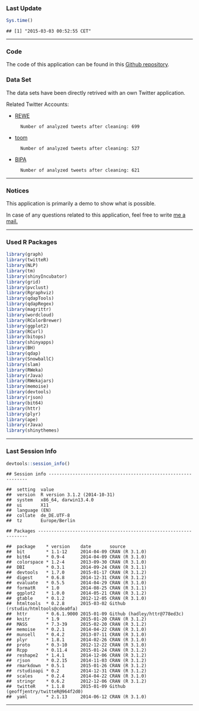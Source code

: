 
### Last Update


```r
Sys.time()
```

```
## [1] "2015-03-03 00:52:55 CET"
```

***

### Code

The code of this application can be found in this [Github repository][1].

### Data Set




The data sets have been directly retrived with an own Twitter application.

Related Twitter Accounts:

* [REWE][2]

        Number of analyzed tweets after cleaning: 699

* [toom][3] 

        Number of analyzed tweets after cleaning: 527

* [BIPA][4] 
        
        Number of analyzed tweets after cleaning: 621

***

### Notices

This application is primarily a demo to show what is possible. 

In case of any questions related to this application, feel free to write [me a mail.][5]

***

### Used R Packages


```r
library(graph)
library(twitteR)
library(NLP)
library(tm)
library(shinyIncubator)
library(grid)
library(pvclust)
library(Rgraphviz)
library(qdapTools)
library(qdapRegex)
library(magrittr)
library(wordcloud)
library(RColorBrewer)
library(ggplot2)
library(RCurl)
library(bitops)
library(shinyapps)
library(BH)
library(qdap)
library(SnowballC)
library(slam)
library(RWeka)
library(rJava) 
library(RWekajars)
library(memoise)
library(devtools)
library(rjson)
library(bit64)
library(httr)
library(plyr)
library(ape)
library(rJava)
library(shinythemes)
```

***

### Last Session Info


```r
devtools::session_info()
```

```
## Session info --------------------------------------------------------------
```

```
##  setting  value                       
##  version  R version 3.1.2 (2014-10-31)
##  system   x86_64, darwin13.4.0        
##  ui       X11                         
##  language (EN)                        
##  collate  de_DE.UTF-8                 
##  tz       Europe/Berlin
```

```
## Packages ------------------------------------------------------------------
```

```
##  package    * version    date       source                              
##  bit        * 1.1-12     2014-04-09 CRAN (R 3.1.0)                      
##  bit64      * 0.9-4      2014-04-09 CRAN (R 3.1.0)                      
##  colorspace * 1.2-4      2013-09-30 CRAN (R 3.1.0)                      
##  DBI        * 0.3.1      2014-09-24 CRAN (R 3.1.1)                      
##  devtools   * 1.7.0      2015-01-17 CRAN (R 3.1.2)                      
##  digest     * 0.6.8      2014-12-31 CRAN (R 3.1.2)                      
##  evaluate   * 0.5.5      2014-04-29 CRAN (R 3.1.0)                      
##  formatR    * 1.0        2014-08-25 CRAN (R 3.1.1)                      
##  ggplot2    * 1.0.0      2014-05-21 CRAN (R 3.1.2)                      
##  gtable     * 0.1.2      2012-12-05 CRAN (R 3.1.0)                      
##  htmltools  * 0.2.8      2015-03-02 Github (rstudio/htmltools@cdea0fa)  
##  httr       * 0.6.1.9000 2015-01-09 Github (hadley/httr@778ed3c)        
##  knitr      * 1.9        2015-01-20 CRAN (R 3.1.2)                      
##  MASS       * 7.3-39     2015-02-20 CRAN (R 3.1.2)                      
##  memoise    * 0.2.1      2014-04-22 CRAN (R 3.1.0)                      
##  munsell    * 0.4.2      2013-07-11 CRAN (R 3.1.0)                      
##  plyr       * 1.8.1      2014-02-26 CRAN (R 3.1.0)                      
##  proto      * 0.3-10     2012-12-22 CRAN (R 3.1.0)                      
##  Rcpp       * 0.11.4     2015-01-24 CRAN (R 3.1.2)                      
##  reshape2   * 1.4.1      2014-12-06 CRAN (R 3.1.2)                      
##  rjson      * 0.2.15     2014-11-03 CRAN (R 3.1.2)                      
##  rmarkdown  * 0.5.1      2015-01-26 CRAN (R 3.1.2)                      
##  rstudioapi * 0.2        2014-12-31 CRAN (R 3.1.2)                      
##  scales     * 0.2.4      2014-04-22 CRAN (R 3.1.0)                      
##  stringr    * 0.6.2      2012-12-06 CRAN (R 3.1.2)                      
##  twitteR    * 1.1.8      2015-01-09 Github (geoffjentry/twitteR@964f2d0)
##  yaml       * 2.1.13     2014-06-12 CRAN (R 3.1.0)
```



[1]: https://github.com/mhnierhoff/shiny-apps/tree/master/rewetm "Github Repo"

[2]: https://twitter.com/rewe_supermarkt "REWE Twitter Account"

[3]: https://twitter.com/toomteam "toom team Twitter Account"

[4]: https://twitter.com/BIPA "BIPA Twitter Account"

[5]: http://nierhoff.info/#contact "Contact"

***
